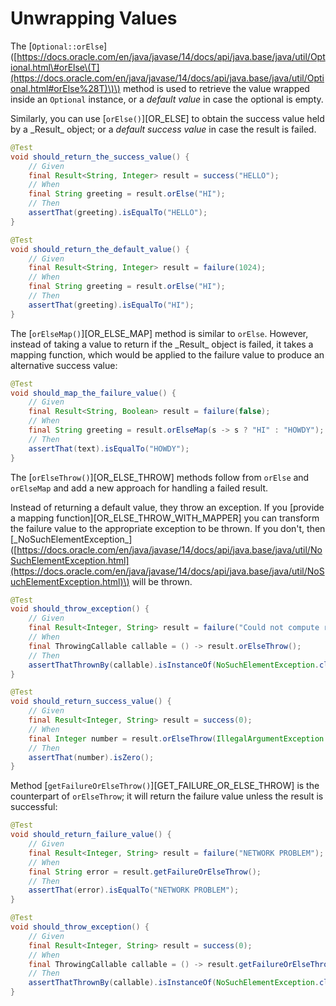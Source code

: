 # Unwrapping Values

The \[`Optional::orElse`\]\([https://docs.oracle.com/en/java/javase/14/docs/api/java.base/java/util/Optional.html\#orElse\(T](https://docs.oracle.com/en/java/javase/14/docs/api/java.base/java/util/Optional.html#orElse%28T)\)\) method is used to retrieve the value wrapped inside an `Optional` instance, or a _default value_ in case the optional is empty.

Similarly, you can use \[`orElse()`\]\[OR_ELSE\] to obtain the success value held by a \_Result_ object; or a _default success value_ in case the result is failed.

```java
@Test
void should_return_the_success_value() {
    // Given
    final Result<String, Integer> result = success("HELLO");
    // When
    final String greeting = result.orElse("HI");
    // Then
    assertThat(greeting).isEqualTo("HELLO");
}

@Test
void should_return_the_default_value() {
    // Given
    final Result<String, Integer> result = failure(1024);
    // When
    final String greeting = result.orElse("HI");
    // Then
    assertThat(greeting).isEqualTo("HI");
}
```

The \[`orElseMap()`\]\[OR_ELSE\_MAP\] method is similar to `orElse`. However, instead of taking a value to return if the \_Result_ object is failed, it takes a mapping function, which would be applied to the failure value to produce an alternative success value:

```java
@Test
void should_map_the_failure_value() {
    // Given
    final Result<String, Boolean> result = failure(false);
    // When
    final String greeting = result.orElseMap(s -> s ? "HI" : "HOWDY");
    // Then
    assertThat(text).isEqualTo("HOWDY");
}
```

The \[`orElseThrow()`\]\[OR\_ELSE\_THROW\] methods follow from `orElse` and `orElseMap` and add a new approach for handling a failed result.

Instead of returning a default value, they throw an exception. If you \[provide a mapping function\]\[OR_ELSE\_THROW\_WITH\_MAPPER\] you can transform the failure value to the appropriate exception to be thrown. If you don't, then \[\_NoSuchElementException_\]\([https://docs.oracle.com/en/java/javase/14/docs/api/java.base/java/util/NoSuchElementException.html](https://docs.oracle.com/en/java/javase/14/docs/api/java.base/java/util/NoSuchElementException.html)\) will be thrown.

```java
@Test
void should_throw_exception() {
    // Given
    final Result<Integer, String> result = failure("Could not compute result");
    // When
    final ThrowingCallable callable = () -> result.orElseThrow();
    // Then
    assertThatThrownBy(callable).isInstanceOf(NoSuchElementException.class);
}

@Test
void should_return_success_value() {
    // Given
    final Result<Integer, String> result = success(0);
    // When
    final Integer number = result.orElseThrow(IllegalArgumentException::new);
    // Then
    assertThat(number).isZero();
}
```

Method \[`getFailureOrElseThrow()`\]\[GET\_FAILURE\_OR\_ELSE\_THROW\] is the counterpart of `orElseThrow`; it will return the failure value unless the result is successful:

```java
@Test
void should_return_failure_value() {
    // Given
    final Result<Integer, String> result = failure("NETWORK PROBLEM");
    // When
    final String error = result.getFailureOrElseThrow();
    // Then
    assertThat(error).isEqualTo("NETWORK PROBLEM");
}

@Test
void should_throw_exception() {
    // Given
    final Result<Integer, String> result = success(0);
    // When
    final ThrowingCallable callable = () -> result.getFailureOrElseThrow();
    // Then
    assertThatThrownBy(callable).isInstanceOf(NoSuchElementException.class);
}
```


